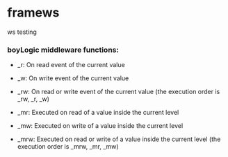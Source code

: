 # framews
ws testing


### boyLogic middleware functions:

 - _r: On read event of the current value
 - _w: On write event of the current value
 - _rw: On read or write event of the current value (the execution order is _rw, _r, _w)
 
 - _mr: Executed on read of a value inside the current level
 - _mw: Executed on write of a value inside the current level
 - _mrw: Executed on read or write of a value inside the current level (the execution order is _mrw, _mr, _mw)